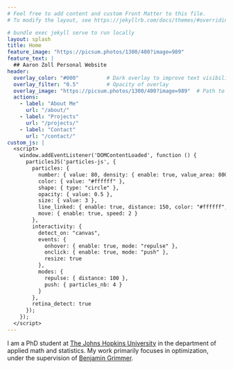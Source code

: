 ```yaml
---
# Feel free to add content and custom Front Matter to this file.
# To modify the layout, see https://jekyllrb.com/docs/themes/#overriding-theme-defaults

# bundle exec jekyll serve to run locally
layout: splash
title: Home 
feature_image: "https://picsum.photos/1300/400?image=989"
feature_text: |
  ## Aaron Zoll Personal Website
header:
  overlay_color: "#000"         # Dark overlay to improve text visibility
  overlay_filter: "0.5"         # Opacity of overlay
  overlay_image: "https://picsum.photos/1300/400?image=989"  # Path to your background image
  actions:
    - label: "About Me"
      url: "/about/"
    - label: "Projects"
      url: "/projects/"
    - label: "Contact"
      url: "/contact/"
custom_js: |
  <script>
    window.addEventListener('DOMContentLoaded', function () {
      particlesJS('particles-js', {
        particles: {
          number: { value: 80, density: { enable: true, value_area: 800 } },
          color: { value: "#ffffff" },
          shape: { type: "circle" },
          opacity: { value: 0.5 },
          size: { value: 3 },
          line_linked: { enable: true, distance: 150, color: "#ffffff", opacity: 0.4, width: 1 },
          move: { enable: true, speed: 2 }
        },
        interactivity: {
          detect_on: "canvas",
          events: {
            onhover: { enable: true, mode: "repulse" },
            onclick: { enable: true, mode: "push" },
            resize: true
          },
          modes: {
            repulse: { distance: 100 },
            push: { particles_nb: 4 }
          }
        },
        retina_detect: true
      });
    });
  </script>
---
```




I am a PhD student at <a href="https://engineering.jhu.edu/ams/">The Johns Hopkins University</a> in the department of applied math and statistics. My work primarily focuses in optimization, under the supervision of  <a href="https://www.ams.jhu.edu/~grimmer/">Benjamin Grimmer</a>. 

